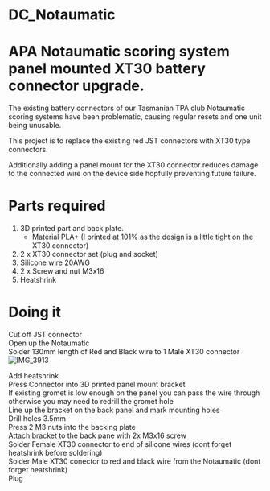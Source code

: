 # DC_Notaumatic

# APA Notaumatic scoring system panel mounted XT30 battery connector upgrade.

The existing battery connectors of our Tasmanian TPA club Notaumatic scoring systems have been problematic, causing regular resets and one unit being unusable.

This project is to replace the existing red JST connectors with XT30 type connectors.

Additionally adding a panel mount for the XT30 connector reduces damage to the connected wire on the device side hopfully preventing future failure.


# Parts required

1. 3D printed part and back plate.
   * Material PLA+ (I printed at 101% as the design is a little tight on the XT30 connector)
3. 2 x XT30 connector set (plug and socket)
4. Silicone wire 20AWG
5. 2 x Screw and nut M3x16
6. Heatshrink


# Doing it

Cut off JST connector  
Open up the Notaumatic  
Solder 130mm length of Red and Black wire to 1 Male XT30 connector  
![IMG_3913](https://github.com/user-attachments/assets/bb6bc94c-1297-4616-bc8b-adafc43957ed)

Add heatshrink  
Press Connector into 3D printed panel mount bracket  
If existing gromet is low enough on the panel you can pass the wire through otherwise you may need to redrill the gromet hole  
Line up the bracket on the back panel and mark mounting holes  
Drill holes 3.5mm  
Press 2 M3 nuts into the backing plate  
Attach bracket to the back pane with 2x M3x16 screw  
Solder Female XT30 connector to end of silicone wires (dont forget heatshrink before soldering)  
Solder Male XT30 conector to red and black wire from the Notaumatic (dont forget heatshrink)  
Plug 



